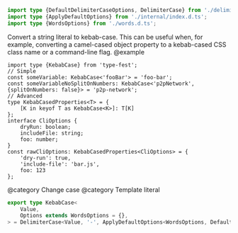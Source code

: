 ``` typescript
import type {DefaultDelimiterCaseOptions, DelimiterCase} from './delimiter-case.d.ts';
import type {ApplyDefaultOptions} from './internal/index.d.ts';
import type {WordsOptions} from './words.d.ts';
```

Convert a string literal to kebab-case.
This can be useful when, for example, converting a camel-cased object property to a kebab-cased CSS class name or a command-line flag.
@example

    import type {KebabCase} from 'type-fest';
    // Simple
    const someVariable: KebabCase<'fooBar'> = 'foo-bar';
    const someVariableNoSplitOnNumbers: KebabCase<'p2pNetwork', {splitOnNumbers: false}> = 'p2p-network';
    // Advanced
    type KebabCasedProperties<T> = {
        [K in keyof T as KebabCase<K>]: T[K]
    };
    interface CliOptions {
        dryRun: boolean;
        includeFile: string;
        foo: number;
    }
    const rawCliOptions: KebabCasedProperties<CliOptions> = {
        'dry-run': true,
        'include-file': 'bar.js',
        foo: 123
    };

@category Change case
@category Template literal

``` typescript
export type KebabCase<
    Value,
    Options extends WordsOptions = {},
> = DelimiterCase<Value, '-', ApplyDefaultOptions<WordsOptions, DefaultDelimiterCaseOptions, Options>>;
```